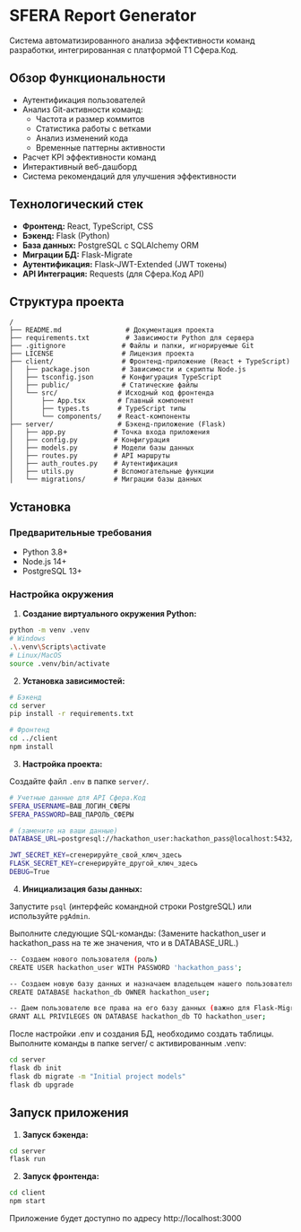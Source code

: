# SFERA Report Generator

Система автоматизированного анализа эффективности команд разработки, интегрированная с платформой Т1 Сфера.Код.

## Обзор Функциональности

* Аутентификация пользователей
* Анализ Git-активности команд:
  * Частота и размер коммитов
  * Статистика работы с ветками
  * Анализ изменений кода
  * Временные паттерны активности
* Расчет KPI эффективности команд
* Интерактивный веб-дашборд
* Система рекомендаций для улучшения эффективности

## Технологический стек

* **Фронтенд:** React, TypeScript, CSS
* **Бэкенд:** Flask (Python)
* **База данных:** PostgreSQL с SQLAlchemy ORM
* **Миграции БД:** Flask-Migrate
* **Аутентификация:** Flask-JWT-Extended (JWT токены)
* **API Интеграция:** Requests (для Сфера.Код API)

## Структура проекта

```
/
├── README.md                # Документация проекта
├── requirements.txt         # Зависимости Python для сервера
├── .gitignore              # Файлы и папки, игнорируемые Git
├── LICENSE                 # Лицензия проекта
├── client/                 # Фронтенд-приложение (React + TypeScript)
│   ├── package.json        # Зависимости и скрипты Node.js
│   ├── tsconfig.json       # Конфигурация TypeScript
│   ├── public/             # Статические файлы
│   └── src/               # Исходный код фронтенда
│       ├── App.tsx        # Главный компонент
│       ├── types.ts       # TypeScript типы
│       └── components/    # React-компоненты
├── server/                # Бэкенд-приложение (Flask)
│   ├── app.py            # Точка входа приложения
│   ├── config.py         # Конфигурация
│   ├── models.py         # Модели базы данных
│   ├── routes.py         # API маршруты
│   ├── auth_routes.py    # Аутентификация
│   ├── utils.py          # Вспомогательные функции
│   └── migrations/       # Миграции базы данных
```

## Установка

### Предварительные требования

* Python 3.8+
* Node.js 14+
* PostgreSQL 13+

### Настройка окружения

1. **Создание виртуального окружения Python:**

```bash
python -m venv .venv
# Windows
.\.venv\Scripts\activate
# Linux/MacOS
source .venv/bin/activate
```

2. **Установка зависимостей:**

```bash
# Бэкенд
cd server
pip install -r requirements.txt

# Фронтенд
cd ../client
npm install
```

3. **Настройка проекта:**

Создайте файл `.env` в папке `server/`.

```bash
# Учетные данные для API Сфера.Код
SFERA_USERNAME=ВАШ_ЛОГИН_СФЕРЫ
SFERA_PASSWORD=ВАШ_ПАРОЛЬ_СФЕРЫ

# (замените на ваши данные)
DATABASE_URL=postgresql://hackathon_user:hackathon_pass@localhost:5432/hackathon_db

JWT_SECRET_KEY=сгенерируйте_свой_ключ_здесь
FLASK_SECRET_KEY=сгенерируйте_другой_ключ_здесь
DEBUG=True
```

4. **Инициализация базы данных:**

Запустите `psql` (интерфейс командной строки PostgreSQL) или используйте `pgAdmin`.

Выполните следующие SQL-команды:
(Замените hackathon_user и hackathon_pass на те же значения, что и в DATABASE_URL.)

```bash
-- Создаем нового пользователя (роль)
CREATE USER hackathon_user WITH PASSWORD 'hackathon_pass';

-- Создаем новую базу данных и назначаем владельцем нашего пользователя
CREATE DATABASE hackathon_db OWNER hackathon_user;

-- Даем пользователю все права на его базу данных (важно для Flask-Migrate)
GRANT ALL PRIVILEGES ON DATABASE hackathon_db TO hackathon_user;
```

После настройки .env и создания БД, необходимо создать таблицы. Выполните команды в папке server/ с активированным .venv:

```bash
cd server
flask db init
flask db migrate -m "Initial project models"
flask db upgrade
```

## Запуск приложения

1. **Запуск бэкенда:**

```bash
cd server
flask run
```

2. **Запуск фронтенда:**

```bash
cd client
npm start
```

Приложение будет доступно по адресу http://localhost:3000